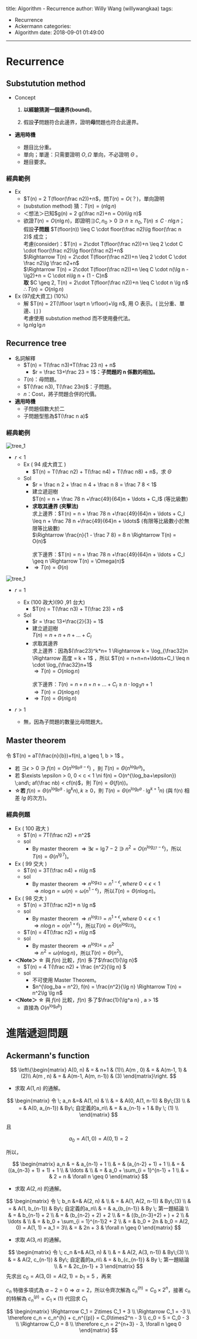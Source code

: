 title: Algorithm - Recurrence
author: Willy Wang (willywangkaa)
tags:
  - Recurrence
  - Ackermann
categories:
  - Algorithm
date: 2018-09-01 01:49:00
---
# Recurrence



## Substutution method



- Concept

  1. **以經驗猜測一個邊界(bound)**。

  2. 假設**子**問題符合此邊界，證明**母**問題也符合此邊界。

- **適用時機**

  - 題目比分重。
  - 單向；單邊：只需要證明 $O, \Omega$ 單向，不必證明 $\Theta$ 。
  - 題目要求。



### 經典範例



- Ex
  - $T(n) = 2 T(floor(\frac n2))+n$，問$T(n) = O(？)$，單向證明
  - (substution method) 猜：$T(n) = (n \lg n)$
  - ＜想法＞已知$g(n) = 2 g(\frac n2)+n = O(n\lg n)$
  - 欲證$T(n) = O(n \lg n)$，即證明$\exists C, n_0>0 \ni n \geq n_0, T(n) \leq C \cdot n\lg n$；<br>假設**子問題** $T(floor(n)) \leq C \cdot floor(\frac n2)\lg floor(\frac n 2)$ 成立；<br>考慮(consider)：$T(n) = 2\cdot T(floor(\frac n2))+n \leq 2 \cdot C \cdot floor(\frac n2)\lg floor(\frac n2)+n$<br>$\Rightarrow T(n) = 2\cdot T(floor(\frac n2))+n \leq 2 \cdot C \cdot \frac n2\lg \frac n2+n$<br>$\Rightarrow T(n) = 2\cdot T(floor(\frac n2))+n \leq C \cdot n(\lg n - \lg2)+n = C \cdot n\lg n + (1 - C)n$<br>**取** $C \geq 2, T(n) = 2\cdot T(floor(\frac n2))+n \leq C \cdot n \lg n$<br>$\therefore T(n) = O(n\lg n)$
- Ex (97成大資工) (10%)
  - 解 $T(n) = 2T(\lfloor \sqrt n \rfloor)+\lg n$, 用 O 表示。( 比分重、單邊、$\lfloor\rfloor$ )<br>考慮使用 substution method 而不使用疊代法。
  -  $\lg n \lg \lg n$



## Recurrence tree



- 名詞解釋
  - $T(n) = T(\frac n3)+T(\frac 23 n) + n$
    - $r = \frac 13+\frac 23 = 1$**：子問題的 n 係數的相加。**
  - $T(n)$：母問題。
  - $T(\frac n3), T(\frac 23n)$：子問題。
  - $n$：Cost，將子問題合併的代價。
- **適用時機**
  - 子問題個數大於二
  - 子問題型態為$T(\frac n a)$



### 經典範例




![tree_1](\willywangkaa\images\tree_1.png)



- $r < 1$
  - Ex ( 94 成大資工 )
    - $T(n) = T(\frac n2) + T(\frac n4) + T(\frac n8) + n$，求 $\Theta$
  - Sol
    - $r = \frac n 2 + \frac n 4 + \frac n 8 = \frac 7 8 < 1$
    - 建立遞迴樹<br>$T(n) = n + \frac 78 n +\frac{49}{64}n + \ldots + C_l$ (等比級數)
    - **求取其邊界 (夾擊法)**<br>求上邊界：$T(n) = n + \frac 78 n +\frac{49}{64}n + \ldots + C_l \leq n + \frac 78 n +\frac{49}{64}n + \ldots$ (有限等比級數小於無限等比級數)<br>$\Rightarrow \frac{n}{1 - \frac 7 8} = 8 n \Rightarrow T(n) = O(n)$<br><br>求下邊界：$T(n) = n + \frac 78 n +\frac{49}{64}n + \ldots + C_l \geq n \Rightarrow T(n) = \Omega(n)$
    - $\Rightarrow T(n) = \Theta(n)$




![tree_1](\willywangkaa\images\tree_2.png)



- $r = 1$
  - Ex (100 政大)(90 ,91 台大)
    - $T(n) = T(\frac n3) + T(\frac 23) + n$
  - Sol
    - $r = \frac 13+\frac{2}{3} = 1$
    - 建立遞迴樹<br>$T(n) = n+n+n+\ldots+C_l$
    - 求取其邊界<br>求上邊界：因為$(\frac23)^k*n= 1 \Rightarrow k = \log_{\frac32}n \Rightarrow 高度 = k + 1$ ，所以 $T(n) = n+n+n+\ldots+C_l \leq n \cdot \log_{\frac32}n+1$<br>$\Rightarrow T(n) = O(n\log n)$<br><br>求下邊界：$T(n) = n+n+n+\ldots+C_l \geq n \cdot \log_3n + 1$<br>$\Rightarrow T(n) = \Omega(n\log n)$
    - $\Rightarrow T(n) = \Theta(n\lg n)$



- $r > 1$
  - 無，因為子問題的數量比母問題大。



## Master theorem



令 $T(n) = aT(\frac{n}{b})+f(n), a \geq 1, b > 1$ 。



- 若 $\exists \epsilon > 0 \ni f(n) = O(n^{\log_ba-\epsilon})$ ，則 $T(n) = \Theta(n^{\log_ba})$。
- 若 $\exists \epsilon > 0, 0 < c < 1 \ni f(n) = O(n^{\log_ba+\epsilon}) \;and\; af(\frac nb) < cf(n)$，則 $T(n) = \Theta(f(n))$。 
- ☆**若** $f(n) = \Theta(n^{\log_ba}\cdot \lg^kn), k \geq 0$，則 $T(n) = \Theta(n^{\log_ba}\cdot\lg^{k+1}n)$ (與 f(n) 相差 $lg$ 的次方)。



### 經典例題



- Ex ( 100 政大 )
  - $T(n) = 7T(\frac n2) + n^2$
  - sol
    - By master theorem $\Rightarrow \exists \epsilon = \lg 7 - 2  \ni n^2 = O(n^{\log_27-\epsilon})$，所以$T(n) = \Theta(n^{\lg 7})$。
- Ex ( 99 交大 )
  - $T(n) = 3T(\frac n4) + n\lg n$
  - sol
    - By master theorem $\Rightarrow n^{log_43} = n^{1-\epsilon}, where\; 0 < \epsilon < 1$<br>$\Rightarrow n\log n  = \omega(n) =  \omega(n^{1-\epsilon})$，所以$T(n) = \Theta(n\log n)$。
- Ex ( 98 交大 )
  - $T(n) = 3T(\frac n2)+ n \lg n$
  - sol
    - By master theorem $\Rightarrow n^{log_23} = n^{1+\epsilon}, where\; 0 < \epsilon < 1$<br>$\Rightarrow n\log n = o(n^{1+\epsilon})$，所以$T(n) = \Theta(n^{\log_23})$。
  - $T(n) = 4T(\frac n2) + n\lg n$
  - sol
    - By master theorem $\Rightarrow n^{log_24} = n^2$<br>$\Rightarrow n^{2} = \omega(n\log n)$，所以$T(n) = \Theta(n^2)$。
- **＜Note＞** ☆ 與 $f(n)$ 比較，$f(n)$ 多了$\frac{1}{\lg n}$
  - $T(n) = 4 T(\frac n2) + \frac {n^2}{\lg n} $
  - sol
    - 不可使用 Master Theorem。
    - $n^{\log_ba = n^2}, f(n) = \frac{n^2}{\lg n} \Rightarrow T(n) = n^2\lg \lg n$ 
- **＜Note＞** ☆ 與 $f(n)$ 比較，$f(n)$ 多了$\frac{1}{\lg^a n} , a > 1$
  - 直接為 $O(n^{\log_ab})$



# 進階遞迴問題



## Ackermann's function




$$
\left\{\begin{matrix}
A(0, n) & = & n+1 & (1)\\
A(m , 0) & = & A(m-1, 1) & (2)\\
A(m , n) & = & A(m-1, A(m, n-1)) & (3) 
\end{matrix}\right.
$$


- 求取 $A(1, n)$ 的通解。




$$
\begin{matrix}
令 \; a_n &=& A(1, n) & \\ 
& = & A(0, A(1, n-1)) & By\;(3) \\
& = & A(0, a_{n-1}) & By\; 自定義的a_n\\
& = & a_{n-1} + 1 & By \; (1) \\
\end{matrix}
$$



且 


$$
a_0  =  A(1, 0) = A(0, 1) = 2
$$



所以，


$$
\begin{matrix}
a_n & = & a_{n-1} + 1 \\
& = & (a_{n-2} + 1) + 1 \\
& = & ((a_{n-3} + 1) + 1) + 1 \\
& \ldots & \\
& = & a_0 + \sum_{i = 1}^{n-1} + 1 \\
& = & 2 + n & \forall n \geq 0
\end{matrix}
$$



- 求取 $A(2, n)$ 的通解。


$$
\begin{matrix}
令 \; b_n &=& A(2, n) & \\ 
& = & A(1, A(2, n-1)) & By\;(3) \\
& = & A(1, b_{n-1}) & By\; 自定義的a_n\\
& = & a_{b_{n-1}} & By \; 第一題結論 \\
& = & b_{n-1} + 2 \\ 
& = & (b_{n-2} + 2) + 2 \\
& = & ((b_{n-3}+2) + ) + 2 \\
& \ldots & \\
& = & b_0 + \sum_{i = 1}^{n-1}2 + 2 \\
& = & b_0 + 2n & b_0 = A(2, 0) = A(1, 1) = a_1 = 3\\
& = & 2n + 3 & \forall n \geq 0
\end{matrix}
$$


- 求取 $A(3, n)$ 的通解。


$$
\begin{matrix}
令 \; c_n &=& A(3, n) & \\ 
& = & A(2, A(3, n-1)) & By\;(3) \\
& = & A(2, c_{n-1}) & By\; 自定義的a_n\\
& = & b_{c_{n-1}} & By \; 第一題結論 \\
& = & 2c_{n-1} + 3
\end{matrix}
$$
先求出 $c_0 = A(3, 0) = A(2, 1) = b_1 = 5$ ，再來

$c_n$ 特徵多項式為 $\alpha - 2= 0 \Rightarrow \alpha = 2$，所以令齊次解為 $c_n^{(h)} = C_0\times2^n$，接著 $c_n$ 的特解為 $c_n^{(p)} = C_1\times (1)$ 代回求 $C_1$


$$
\begin{matrix}
\Rightarrow C_1 = 2\times C_1 + 3 \\
\Rightarrow C_1 = -3 \\
\therefore c_n = c_n^{h} + c_n^{(p)} = C_0\times2^n - 3 \\
c_0 = 5 = C_0 - 3 \\
\Rightarrow C_0 = 8 \\
\therefore c_n = 2^{n+3} - 3, \forall n \geq 0
\end{matrix}
$$


